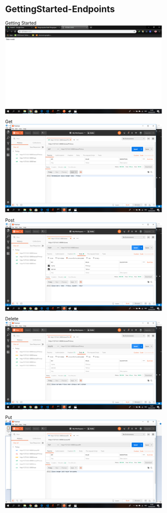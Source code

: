 # GettingStarted-Endpoints

Getting Started
![alt text](https://github.com/primusnathan/GettingStarted-Endpoints/blob/master/SS/npm.png)

Get
![alt text](https://github.com/primusnathan/GettingStarted-Endpoints/blob/master/SS/postman1.png)

Post
![alt text](https://github.com/primusnathan/GettingStarted-Endpoints/blob/master/SS/postman2.png)

Delete
![alt text](https://github.com/primusnathan/GettingStarted-Endpoints/blob/master/SS/postman3.png)

Put
![alt text](https://github.com/primusnathan/GettingStarted-Endpoints/blob/master/SS/postman4.png)





